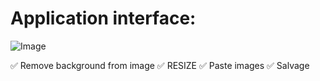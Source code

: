 # Application interface:
![Image](https://github.com/user-attachments/assets/d1c81761-f1c2-41d7-9a40-740b37bad3b1)










✅ Remove background from image
✅ RESIZE
✅ Paste images
✅ Salvage

